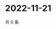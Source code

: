 # 2022-11-21

共 0 条

<!-- BEGIN WEIBO -->
<!-- 最后更新时间 Mon Nov 21 2022 02:18:33 GMT+0800 (China Standard Time) -->

<!-- END WEIBO -->
